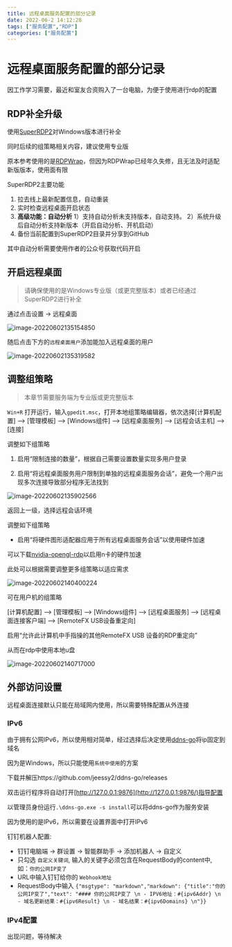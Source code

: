 ```yaml
---
title: 远程桌面服务配置的部分记录
date: 2022-06-2 14:12:28
tags: ["服务配置","RDP"]
categories: ["服务配置"]
---
```


# 远程桌面服务配置的部分记录

因工作学习需要，最近和室友合资购入了一台电脑，为便于使用进行rdp的配置

## RDP补全升级

使用[SuperRDP2](https://www.hankeer.org/article/superrdp2.html)对Windows版本进行补全

同时后续的组策略相关内容，建议使用专业版

原本参考使用的是[RDPWrap](https://github.com/stascorp/rdpwrap)，但因为RDPWrap已经年久失修，且无法及时适配新版版本，使用面有限

<!-- more -->

SuperRDP2主要功能

1. 拉去线上最新配置信息，自动重装
2. 实时检查远程桌面开启状态
3. **高级功能：自动分析** 1）支持自动分析未支持版本，自动支持。 2）系统升级后自动分析支持新版本（开启自动分析、开机启动）
4. 备份当前配置到SuperRDP2目录并分享到GitHub

其中自动分析需要使用作者的公众号获取代码开启

## 开启远程桌面

> 请确保使用的是Windows专业版（或更完整版本）或者已经通过SuperRDP2进行补全

通过点击设置 -> 远程桌面

![image-20220602135154850](../../public/image/image-20220602135154850.png)

随后点击下方的`远程桌面用户`添加能加入远程桌面的用户

![image-20220602135319582](../../public/image/image-20220602135319582.png)

## 调整组策略

> 本章节需要服务端为专业版或更完整版本

`Win+R` 打开运行，输入`gpedit.msc`，打开本地组策略编辑器，依次选择[计算机配置] --> [管理模板] --> [Windows组件] --> [远程桌面服务] --> [远程会话主机] --> [连接]

调整如下组策略

1. 启用“限制连接的数量”，根据自己需要设置数量实现多用户登录

2. 启用“将远程桌面服务用户限制到单独的远程桌面服务会话”，避免一个用户出现多次连接导致部分程序无法找到

![image-20220602135902566](../../public/image/image-20220602135902566.png)

返回上一级，选择远程会话环境

调整如下组策略

- 启用“将硬件图形适配器应用于所有远程桌面服务会话”以使用硬件加速

可以下载[nvidia-opengl-rdp](https://developer.nvidia.com/nvidia-opengl-rdp)以启用n卡的硬件加速

此处可以根据需要调整更多组策略以适应需求

![image-20220602140400224](../../public/image/image-20220602140400224.png)

可在用户机的组策略

[计算机配置] --> [管理模板] --> [Windows组件] --> [远程桌面服务] --> [远程桌面连接客户端] --> [RemoteFX USB设备重定向]

启用“允许此计算机中手指操的其他RemoteFX USB 设备的RDP重定向”

从而在rdp中使用本地u盘

![image-20220602140717000](../../public/image/image-20220602140717000.png)

## 外部访问设置

远程桌面连接默认只能在局域网内使用，所以需要特殊配置从外连接

### IPv6

由于拥有公网IPv6，所以使用相对简单，经过选择后决定使用[ddns-go](https://github.com/jeessy2/ddns-go)将ip固定到域名

因为是Windows，所以只能使用`系统中使用`的方案

下载并解压https://github.com/jeessy2/ddns-go/releases

双击运行程序将自动打开[http://127.0.0.1:9876](http://127.0.0.1:9876/)指导配置

以管理员身份运行`.\ddns-go.exe -s install`可以将ddns-go作为服务安装

因为使用的是IPv6，所以需要在设置界面中打开IPv6

钉钉机器人配置:

- 钉钉电脑端 -> 群设置 -> 智能群助手 -> 添加机器人 -> 自定义
- 只勾选 `自定义关键词`, 输入的关键字必须包含在RequestBody的content中, 如：`你的公网IP变了`
- URL中输入钉钉给你的 `Webhook地址`
- RequestBody中输入 `{"msgtype": "markdown","markdown": {"title":"你的公网IP变了","text": "#### 你的公网IP变了 \n - IPV6地址：#{ipv6Addr} \n - 域名更新结果：#{ipv6Result} \n - 域名结果：#{ipv6Domains} \n"}}`

### IPv4配置

出现问题，等待解决

